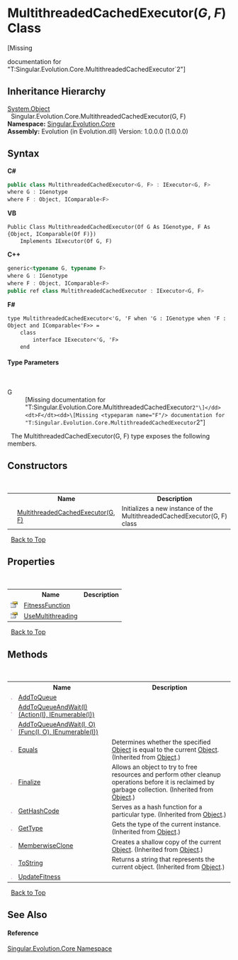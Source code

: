 # MultithreadedCachedExecutor(*G*, *F*) Class
 

\[Missing <summary> documentation for "T:Singular.Evolution.Core.MultithreadedCachedExecutor`2"\]


## Inheritance Hierarchy
<a href="http://msdn2.microsoft.com/en-us/library/e5kfa45b" target="_blank">System.Object</a><br />&nbsp;&nbsp;Singular.Evolution.Core.MultithreadedCachedExecutor(G, F)<br />
**Namespace:**&nbsp;<a href="7a43d210-bf66-e44d-0f97-e9e0fe26b1b8">Singular.Evolution.Core</a><br />**Assembly:**&nbsp;Evolution (in Evolution.dll) Version: 1.0.0.0 (1.0.0.0)

## Syntax

**C#**<br />
``` C#
public class MultithreadedCachedExecutor<G, F> : IExecutor<G, F>
where G : IGenotype
where F : Object, IComparable<F>

```

**VB**<br />
``` VB
Public Class MultithreadedCachedExecutor(Of G As IGenotype, F As {Object, IComparable(Of F)})
	Implements IExecutor(Of G, F)
```

**C++**<br />
``` C++
generic<typename G, typename F>
where G : IGenotype
where F : Object, IComparable<F>
public ref class MultithreadedCachedExecutor : IExecutor<G, F>
```

**F#**<br />
``` F#
type MultithreadedCachedExecutor<'G, 'F when 'G : IGenotype when 'F : Object and IComparable<'F>> =  
    class
        interface IExecutor<'G, 'F>
    end
```


#### Type Parameters
&nbsp;<dl><dt>G</dt><dd>\[Missing <typeparam name="G"/> documentation for "T:Singular.Evolution.Core.MultithreadedCachedExecutor`2"\]</dd><dt>F</dt><dd>\[Missing <typeparam name="F"/> documentation for "T:Singular.Evolution.Core.MultithreadedCachedExecutor`2"\]</dd></dl>&nbsp;
The MultithreadedCachedExecutor(G, F) type exposes the following members.


## Constructors
&nbsp;<table><tr><th></th><th>Name</th><th>Description</th></tr><tr><td>![Public method](media/pubmethod.gif "Public method")</td><td><a href="8147dd7f-f7ce-3678-3d37-dc48d8915492">MultithreadedCachedExecutor(G, F)</a></td><td>
Initializes a new instance of the MultithreadedCachedExecutor(G, F) class</td></tr></table>&nbsp;
<a href="#multithreadedcachedexecutor(*g*,-*f*)-class">Back to Top</a>

## Properties
&nbsp;<table><tr><th></th><th>Name</th><th>Description</th></tr><tr><td>![Public property](media/pubproperty.gif "Public property")</td><td><a href="17dac2ba-3602-c5e7-a0a9-abb4e6e9f65b">FitnessFunction</a></td><td /></tr><tr><td>![Public property](media/pubproperty.gif "Public property")</td><td><a href="e1d3288c-491f-198e-ef4e-036076a182e6">UseMultithreading</a></td><td /></tr></table>&nbsp;
<a href="#multithreadedcachedexecutor(*g*,-*f*)-class">Back to Top</a>

## Methods
&nbsp;<table><tr><th></th><th>Name</th><th>Description</th></tr><tr><td>![Public method](media/pubmethod.gif "Public method")</td><td><a href="d15a4f48-f436-0f28-a93d-ecf497ba6179">AddToQueue</a></td><td /></tr><tr><td>![Public method](media/pubmethod.gif "Public method")</td><td><a href="c02eb4ba-92cc-39ee-ac84-6d3b69aa4942">AddToQueueAndWait(I)(Action(I), IEnumerable(I))</a></td><td /></tr><tr><td>![Public method](media/pubmethod.gif "Public method")</td><td><a href="44ce3503-2961-f702-7c90-b560472646bd">AddToQueueAndWait(I, O)(Func(I, O), IEnumerable(I))</a></td><td /></tr><tr><td>![Public method](media/pubmethod.gif "Public method")</td><td><a href="http://msdn2.microsoft.com/en-us/library/bsc2ak47" target="_blank">Equals</a></td><td>
Determines whether the specified <a href="http://msdn2.microsoft.com/en-us/library/e5kfa45b" target="_blank">Object</a> is equal to the current <a href="http://msdn2.microsoft.com/en-us/library/e5kfa45b" target="_blank">Object</a>.
 (Inherited from <a href="http://msdn2.microsoft.com/en-us/library/e5kfa45b" target="_blank">Object</a>.)</td></tr><tr><td>![Protected method](media/protmethod.gif "Protected method")</td><td><a href="http://msdn2.microsoft.com/en-us/library/4k87zsw7" target="_blank">Finalize</a></td><td>
Allows an object to try to free resources and perform other cleanup operations before it is reclaimed by garbage collection.
 (Inherited from <a href="http://msdn2.microsoft.com/en-us/library/e5kfa45b" target="_blank">Object</a>.)</td></tr><tr><td>![Public method](media/pubmethod.gif "Public method")</td><td><a href="http://msdn2.microsoft.com/en-us/library/zdee4b3y" target="_blank">GetHashCode</a></td><td>
Serves as a hash function for a particular type.
 (Inherited from <a href="http://msdn2.microsoft.com/en-us/library/e5kfa45b" target="_blank">Object</a>.)</td></tr><tr><td>![Public method](media/pubmethod.gif "Public method")</td><td><a href="http://msdn2.microsoft.com/en-us/library/dfwy45w9" target="_blank">GetType</a></td><td>
Gets the type of the current instance.
 (Inherited from <a href="http://msdn2.microsoft.com/en-us/library/e5kfa45b" target="_blank">Object</a>.)</td></tr><tr><td>![Protected method](media/protmethod.gif "Protected method")</td><td><a href="http://msdn2.microsoft.com/en-us/library/57ctke0a" target="_blank">MemberwiseClone</a></td><td>
Creates a shallow copy of the current <a href="http://msdn2.microsoft.com/en-us/library/e5kfa45b" target="_blank">Object</a>.
 (Inherited from <a href="http://msdn2.microsoft.com/en-us/library/e5kfa45b" target="_blank">Object</a>.)</td></tr><tr><td>![Public method](media/pubmethod.gif "Public method")</td><td><a href="http://msdn2.microsoft.com/en-us/library/7bxwbwt2" target="_blank">ToString</a></td><td>
Returns a string that represents the current object.
 (Inherited from <a href="http://msdn2.microsoft.com/en-us/library/e5kfa45b" target="_blank">Object</a>.)</td></tr><tr><td>![Public method](media/pubmethod.gif "Public method")</td><td><a href="0c8e8d42-2869-cede-305a-afe93746cb60">UpdateFitness</a></td><td /></tr></table>&nbsp;
<a href="#multithreadedcachedexecutor(*g*,-*f*)-class">Back to Top</a>

## See Also


#### Reference
<a href="7a43d210-bf66-e44d-0f97-e9e0fe26b1b8">Singular.Evolution.Core Namespace</a><br />